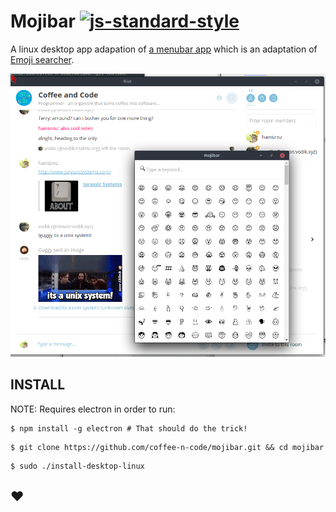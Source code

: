 # Mojibar [![js-standard-style](https://img.shields.io/badge/code%20style-standard-brightgreen.svg?style=flat)](https://github.com/feross/standard)

A linux desktop app adapation of [a menubar app](https://github.com/muan/mojibar)
which is an adaptation of [Emoji searcher](http://emoji.muan.co).

![screenshot](./screenshot.png)

## INSTALL

NOTE: Requires electron in order to run:

```
$ npm install -g electron # That should do the trick!
```

```
$ git clone https://github.com/coffee-n-code/mojibar.git && cd mojibar
```

```
$ sudo ./install-desktop-linux
```

## :heart: